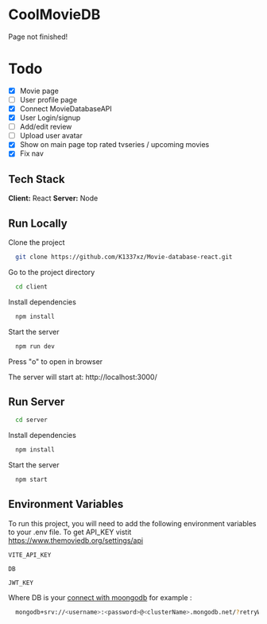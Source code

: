 # CoolMovieDB

Page not finished!

# Todo

-   [x] Movie page
-   [ ] User profile page
-   [x] Connect MovieDatabaseAPI
-   [x] User Login/signup
-   [ ] Add/edit review
-   [ ] Upload user avatar
-   [x] Show on main page top rated tvseries / upcoming movies
-   [x] Fix nav

## Tech Stack

**Client:** React
**Server:** Node

## Run Locally

Clone the project

```bash
  git clone https://github.com/K1337xz/Movie-database-react.git
```

Go to the project directory

```bash
  cd client
```

Install dependencies

```bash
  npm install
```

Start the server

```bash
  npm run dev
```

Press "o" to open in browser

The server will start at: http://localhost:3000/

## Run Server

```bash
  cd server
```

Install dependencies

```bash
  npm install
```

Start the server

```bash
  npm start
```

## Environment Variables

To run this project, you will need to add the following environment variables to your .env file. To get API_KEY vistit https://www.themoviedb.org/settings/api

`VITE_API_KEY`

`DB`

`JWT_KEY`

Where DB is your [connect with moongodb](https://www.mongodb.com/docs/atlas/driver-connection/) for example :

```bash
  mongodb+srv://<username>:<password>@<clusterName>.mongodb.net/?retryWrites=true&w=majority
```

